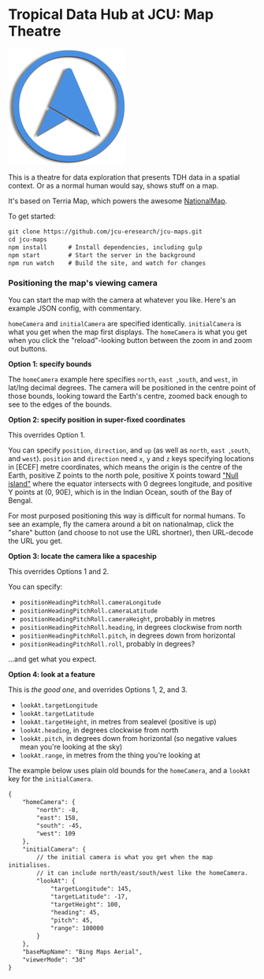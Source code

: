 Tropical Data Hub at JCU: Map Theatre
=====================================
![JCU Maps logo](blue-shadow.png "JCU Maps logo")

This is a theatre for data exploration that presents TDH data in a
spatial context.  Or as a normal human would say, shows stuff on a
map.

It's based on Terria Map, which powers the awesome
[NationalMap](nationalmap.gov.au).

To get started:

```
git clone https://github.com/jcu-eresearch/jcu-maps.git
cd jcu-maps
npm install      # Install dependencies, including gulp
npm start        # Start the server in the background
npm run watch    # Build the site, and watch for changes
```

### Positioning the map's viewing camera

You can start the map with the camera at whatever you like.  Here's
an example JSON config, with commentary.

`homeCamera` and `initialCamera` are specified identically.
`initialCamera` is what you get when the map first displays.  The
`homeCamera` is what you get when you click the "reload"-looking
button between the zoom in and zoom out buttons.

**Option 1: specify bounds**

The `homeCamera` example here specifies `north`, `east `,`south`, and
`west`, in lat/lng decimal degrees.  The camera will be positioned
in the centre point of those bounds, looking toward the Earth's
centre, zoomed back enough to see to the edges of the bounds.

**Option 2: specify position in super-fixed coordinates**

This overrides Option 1.

You can specify `position`, `direction`, and `up` (as well as
`north`, `east `,`south`, and `west`). `position` and `direction`
need `x`, `y` and `z` keys specifying locations in [ECEF] metre
coordinates, which means the origin is the centre of the Earth,
positive Z points to the north pole, positive X points toward
["Null island"](https://en.wikipedia.org/wiki/Null_Island) where the
equator intersects with 0 degrees longitude, and positive Y points at
(0, 90E), which is in the Indian Ocean, south of the Bay of Bengal.

For most purposed positioning this way is difficult for normal
humans. To see an example, fly the camera around a bit on
nationalmap, click the "share" button (and choose to not use the
URL shortner), then URL-decode the URL you get.

**Option 3: locate the camera like a spaceship**

This overrides Options 1 and 2.

You can specify:

 - `positionHeadingPitchRoll.cameraLongitude`
 - `positionHeadingPitchRoll.cameraLatitude`
 - `positionHeadingPitchRoll.cameraHeight`, probably in metres
 - `positionHeadingPitchRoll.heading`, in degrees clockwise from north
 - `positionHeadingPitchRoll.pitch`, in degrees down from horizontal
 - `positionHeadingPitchRoll.roll`, probably in degrees?

...and get what you expect.

**Option 4: look at a feature**

This is *the good one*, and overrides Options 1, 2, and 3.

 - `lookAt.targetLongitude`
 - `lookAt.targetLatitude`
 - `lookAt.targetHeight`, in metres from sealevel (positive is up)
 - `lookAt.heading`, in degrees clockwise from north
 - `lookAt.pitch`, in degrees down from horizontal (so negative values mean you're looking at the sky)
 - `lookAt.range`, in metres from the thing you're looking at

The example below uses plain old bounds for the `homeCamera`, and
a `lookAt` key for the `initialCamera`.

```
{
	"homeCamera": {
		"north": -8,
		"east": 158,
		"south": -45,
		"west": 109
	},
	"initialCamera": {
		// the initial camera is what you get when the map initialises.
		// it can include north/east/south/west like the homeCamera.
		"lookAt": {
			"targetLongitude": 145,
			"targetLatitude": -17,
			"targetHeight": 100,
			"heading": 45,
			"pitch": 45,
			"range": 100000
		}
	},
	"baseMapName": "Bing Maps Aerial",
	"viewerMode": "3d"
}
```